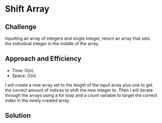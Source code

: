 # Shift Array

## Challenge 
Inputting an array of integers and single integer, return an array that sets the individual integer in the middle of the array.

## Approach and Efficiency

- Time: O(n)
- Space: O(n)

I will create a new array set to the length of the input array plus one to get the correct amount of indices to shift the new integer to.
Then I will iterate through the arrays using a for loop and a count variable to target the correct index in the newly created array.

## Solution
